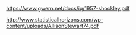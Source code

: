 https://www.gwern.net/docs/iq/1957-shockley.pdf

http://www.statisticalhorizons.com/wp-content/uploads/AllisonStewart74.pdf
